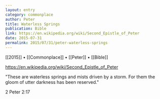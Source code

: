 ```yaml
---
layout: entry
category: commonplace
author: Peter
title: Waterless Springs
publication: Bible
link: https://en.wikipedia.org/wiki/Second_Epistle_of_Peter
date: 2015-07-31
permalink: 2015/07/31/peter-waterless-springs
---
```


[[2015]] • [[Commonplace]] • [[Peter]] • [[Bible]] 

https://en.wikipedia.org/wiki/Second_Epistle_of_Peter

"These are waterless springs and mists driven by a storm. For them the gloom of utter darkness has been reserved."
 
2 Peter 2:17